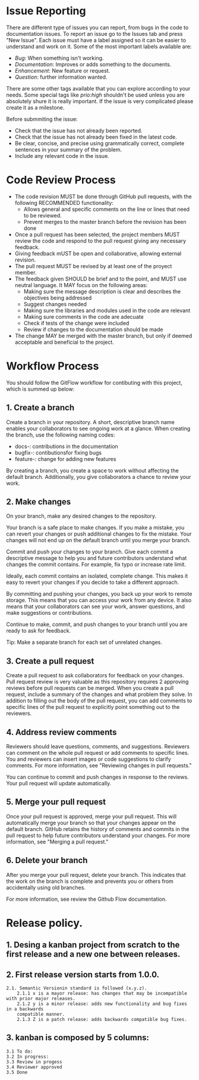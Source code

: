 # Issue Reporting

There are different type of issues you can report, from bugs in the code to documentation issues. 
To report an issue go to the  Issues tab and press "New Issue". 
Each issue must have a label assigned so it can be easier to understand and work on it. Some of the most important labels available are:
- _Bug_: When something isn't working.
- _Documentation_: Improves or adds something to the documents.
- _Enhancement_: New feature or request.
- _Question_: further information wanted.

There are some other tags available that you can explore according to your needs. Some special tags like _prio:high_ shouldn't be used unless you are absolutely shure it is really important.
If the issue is very complicated please create it as a milestone. 

Before submmiting the issue:
- Check that the issue has not already been reported.
- Check that the issue has not already been fixed in the latest code.
- Be clear, concise, and precise using grammatically correct, complete sentences in your summary of the problem.
- Include any relevant code in the issue.

# Code Review Process

- The code revision MUST be done through GitHub pull requests, with the following RECOMMENDED functionality:
     - Allows general and specific comments on the line or lines that need to be reviewed.
     - Prevent merges to the master branch before the revision has been done
- Once a pull request has been selected, the project members MUST review the code and respond to the pull request giving any necessary feedback.
- Giving feedback mUST be open and collaborative, allowing external revision.
- The pull request MUST be revised by at least one of the proyect member.
- The feedback given SHOULD be brief and to the point, and MUST use neutral language. It MAY focus on the following areas:
     - Making sure the message description is clear and describes the objectives being addressed
     - Suggest changes needed 
     - Making sure the libraries and modules used in the code are relevant
     - Making sure comments in the code are adecuate
     - Check if tests of the change were included
     - Review if changes to the documentation should be made
- The change MAY be merged with the master branch, but only if deemed acceptable and beneficial to the project.

# Workflow Process
You should follow the GitFlow workflow for contibuting with this project, which is summed up below:

## 1. Create a branch
Create a branch in your repository. A short, descriptive branch name enables your collaborators to see ongoing work at a glance. When creating the branch, use the following naming codes:

- docs-: contributions in the documentation
- bugfix-: contibutionsfor fixing bugs
- feature-: change for adding new features

By creating a branch, you create a space to work without affecting the default branch. Additionally, you give collaborators a chance to review your work.

## 2. Make changes

On your branch, make any desired changes to the repository. 

Your branch is a safe place to make changes. If you make a mistake, you can revert your changes or push additional changes to fix the mistake. Your changes will not end up on the default branch until you merge your branch.

Commit and push your changes to your branch. Give each commit a descriptive message to help you and future contributors understand what changes the commit contains. For example, fix typo or increase rate limit.

Ideally, each commit contains an isolated, complete change. This makes it easy to revert your changes if you decide to take a different approach. 

By committing and pushing your changes, you back up your work to remote storage. This means that you can access your work from any device. It also means that your collaborators can see your work, answer questions, and make suggestions or contributions.

Continue to make, commit, and push changes to your branch until you are ready to ask for feedback.

Tip: Make a separate branch for each set of unrelated changes. 

## 3. Create a pull request

Create a pull request to ask collaborators for feedback on your changes. Pull request review is very valuable as this repository requires 2 approving reviews before pull requests can be merged. When you create a pull request, include a summary of the changes and what problem they solve. In addition to filling out the body of the pull request, you can add comments to specific lines of the pull request to explicitly point something out to the reviewers.

## 4. Address review comments

Reviewers should leave questions, comments, and suggestions. Reviewers can comment on the whole pull request or add comments to specific lines. You and reviewers can insert images or code suggestions to clarify comments. For more information, see "Reviewing changes in pull requests."

You can continue to commit and push changes in response to the reviews. Your pull request will update automatically.

## 5. Merge your pull request

Once your pull request is approved, merge your pull request. This will automatically merge your branch so that your changes appear on the default branch. GitHub retains the history of comments and commits in the pull request to help future contributors understand your changes. For more information, see "Merging a pull request."


## 6. Delete your branch

After you merge your pull request, delete your branch. This indicates that the work on the branch is complete and prevents you or others from accidentally using old branches. 

For more information, see review the Github Flow documentation.

# Release policy.

## 1. Desing a kanban project from scratch to the first release and a new one between releases.

## 2. First release version starts from 1.0.0.
	2.1. Semantic Versionin standard is followed (x.y.z).
		2.1.1 x is a mayor release: has changes that may be incompatible with prior major releases.
		2.1.2 y is a minor release: adds new functionality and bug fixes in a backwards
		compatible manner.
		2.1.3 Z is a patch release: adds backwards compatible bug fixes.

## 3. kanban is composed by 5 columns:
	3.1 To do:
	3.2 In progress:
	3.3 Review in progess
	3.4 Reviewer approved
	3.5 Done
